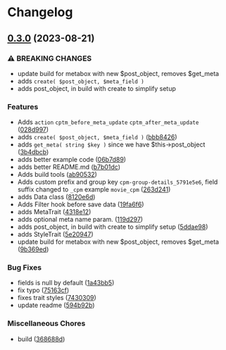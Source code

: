 # Changelog

## [0.3.0](https://github.com/devuri/cpt-meta-box/compare/v0.2.3...v0.3.0) (2023-08-21)


### ⚠ BREAKING CHANGES

* update build for metabox with new $post_object, removes $get_meta
* adds `create( $post_object, $meta_field )`
* adds post_object, in build with create to simplify setup

### Features

* Adds `action` `cptm_before_meta_update` `cptm_after_meta_update` ([028d997](https://github.com/devuri/cpt-meta-box/commit/028d99776c3ca2ed9856c5ce157fa0d0e48731e7))
* adds `create( $post_object, $meta_field )` ([bbb8426](https://github.com/devuri/cpt-meta-box/commit/bbb8426db1b3d929abfa968b275fce0a0b406808))
* adds `get_meta( string $key )` since we have $this-&gt;post_object ([3b4dbcb](https://github.com/devuri/cpt-meta-box/commit/3b4dbcb246cfb0789a6ab33ae1bc55804e21aaa1))
* adds better example code ([06b7d89](https://github.com/devuri/cpt-meta-box/commit/06b7d89596bdb63a40063f93155e5c58add90edb))
* adds better README.md ([b7b01dc](https://github.com/devuri/cpt-meta-box/commit/b7b01dcabc91c535252f6040bd99a8b1c47f7348))
* Adds build tools ([ab90532](https://github.com/devuri/cpt-meta-box/commit/ab905321aa01e6129ad31894f7be681ce50a4e0e))
* Adds custom prefix and group key `cpm-group-details_5791e5e6`, field suffix changed to `_cpm` example `movie_cpm` ([263d241](https://github.com/devuri/cpt-meta-box/commit/263d2410c4a0a096371410cef79a672ba61e6060))
* adds Data class ([8120e6d](https://github.com/devuri/cpt-meta-box/commit/8120e6de5eafbcb6cd3197ad849f3d610b4a4bcb))
* Adds Filter hook before save data ([19fa6f6](https://github.com/devuri/cpt-meta-box/commit/19fa6f685ace5cd7c2ec643e74da939438c628ea))
* adds MetaTrait ([4318e12](https://github.com/devuri/cpt-meta-box/commit/4318e1277bde77e5b4950717108a0a2a4b4c5bcb))
* adds optional meta name param. ([119d297](https://github.com/devuri/cpt-meta-box/commit/119d297ee93411a27d3059b8edf587c3d4db4ea7))
* adds post_object, in build with create to simplify setup ([5ddae98](https://github.com/devuri/cpt-meta-box/commit/5ddae988ac51fef0191ba72bf942cd5c9bd95859))
* adds StyleTrait ([5e20947](https://github.com/devuri/cpt-meta-box/commit/5e20947c170d3e91a1bd1eea8aea9e3578cdb520))
* update build for metabox with new $post_object, removes $get_meta ([9b369ed](https://github.com/devuri/cpt-meta-box/commit/9b369eda2ded3c03d8c2ed96cb3462c0e100a862))


### Bug Fixes

* fields is null by default ([1a43bb5](https://github.com/devuri/cpt-meta-box/commit/1a43bb50585202218708af2dc4eda0638578ba0a))
* fix typo ([75163cf](https://github.com/devuri/cpt-meta-box/commit/75163cfb87494f1ed19692ba5cf2ed19eac27542))
* fixes trait styles ([7430309](https://github.com/devuri/cpt-meta-box/commit/7430309bdf2874364efe75614e85a4406d26f0fb))
* update readme ([594b92b](https://github.com/devuri/cpt-meta-box/commit/594b92b425fd3aa875ccfbe2a59ddb9f09465826))


### Miscellaneous Chores

* build ([368688d](https://github.com/devuri/cpt-meta-box/commit/368688da26f6ffd343dbeb7ccd4aca1bb6ccd729))
